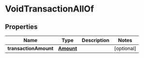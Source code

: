 

# VoidTransactionAllOf

## Properties

Name | Type | Description | Notes
------------ | ------------- | ------------- | -------------
**transactionAmount** | [**Amount**](Amount.md) |  |  [optional]



